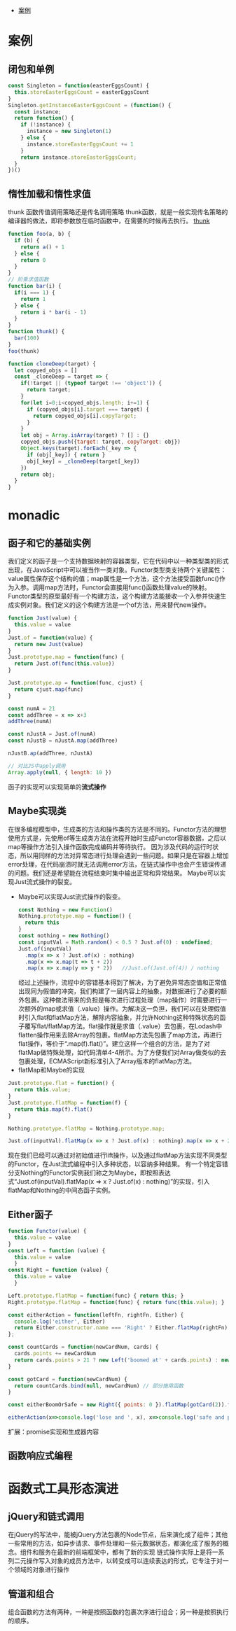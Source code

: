 - [案例](#案例)

# 案例
## 闭包和单例
```js
const Singleton = function(easterEggsCount) {
  this.storeEasterEggsCount = easterEggsCount
}
Singleton.getInstanceEasterEggsCount = (function() {
  const instance;
  return function() {
    if (!instance) {
      instance = new Singleton(1)
    } else {
      instance.storeEasterEggsCount += 1
    }
    return instance.storeEasterEggsCount;
  }
})()

```
## 惰性加载和惰性求值
thunk
函数传值调用策略还是传名调用策略
thunk函数，就是一般实现传名策略的编译器的做法，即将参数放在临时函数中，在需要的时候再去执行。
[thunk](https://blog.csdn.net/qq20004604/article/details/77555279)
```js
function foo(a, b) {
  if (b) {
    return a() + 1
  } else {
    return 0
  }
}
// 阶乘求值函数
function bar(i) {
  if(i === 1) {
    return 1
  } else {
    return i * bar(i - 1)
  }
}
function thunk() {
  bar(100)
}
foo(thunk)
```

```js
function cloneDeep(target) {
  let copyed_objs = []
  const _cloneDeep = target => {
    if(!target || (typeof target !== 'object')) {
      return target;
    }
    for(let i=0;i<copyed_objs.length; i+=1) {
      if (copyed_objs[i].target === target) {
        return copyed_objs[i].copyTarget;
      }
    }
    let obj = Array.isArray(target) ? [] : {}
    copyed_objs.push({target: target, copyTarget: obj})
    Object.keys(target).forEach(_key => {
      if (obj[_key]) { return }
      obj[_key] = _cloneDeep(target[_key])
    })
    return obj;
  }
}
```

# monadic
## 函子和它的基础实例
我们定义的函子是一个支持数据映射的容器类型，它在代码中以一种类型类的形式出现，在JavaScript中可以被当作一类对象。Functor类型类支持两个关键属性：value属性保存这个结构的值；map属性是一个方法，这个方法接受函数func()作为入参。调用map方法时，Functor会直接用func()函数处理value的映射。Functor类型的原型最好有一个构建方法，这个构建方法能接收一个入参并快速生成实例对象。我们定义的这个构建方法是一个of方法，用来替代new操作。

```js
function Just(value) {
  this.value = value
}
Just.of = function(value) {
  return new Just(value)
}
Just.prototype.map = function(func) {
  return Just.of(func(this.value))
}

Just.prototype.ap = function(func, cjust) {
  return cjust.map(func)
}

const numA = 21
const addThree = x => x+3
addThree(numA)

const nJustA = Just.of(numA)
const nJustB = nJustA.map(addThree)

nJustB.ap(addThree, nJustA)

// 对比JS中apply调用
Array.apply(null, { length: 10 })
```

函子的实现可以实现简单的**流式操作**

## Maybe实现类
在很多编程模型中，生成类的方法和操作类的方法是不同的。Functor方法的理想使用方式是，先使用of等生成类方法在流程开始时生成Functor容器数据，之后以map等操作方法引入操作函数完成编码并等待执行。
因为涉及代码的运行时状态，所以用同样的方法对异常态进行处理会遇到一些问题。如果只是在容器上增加error处理，在代码崩溃时就无法调用error方法，在链式操作中也会产生错误传递的问题。我们还是希望能在流程结束时集中输出正常和异常结果。
Maybe可以实现Just流式操作的裂变。

* Maybe可以实现Just流式操作的裂变。
  ```js
  const Nothing = new Function()
  Nothing.prototype.map = function() {
    return this
  }
  const nothing = new Nothing()
  const inputVal = Math.random() < 0.5 ? Just.of(0) : undefined;
  Just.of(inputVal)
    .map(x => x ? Just.of(x) : nothing)
    .map(x => x.map(t => t + 2))
    .map(x => x.map(y => y * 2))   //Just.of(Just.of(4)) / nothing
  ```
  经过上述操作，流程中的容错基本得到了解决，为了避免异常态空值和正常值出现同为假值的冲突，我们构建了一层内容上的抽象，对数据进行了必要的额外包裹。这种做法带来的负担是每次进行过程处理（map操作）时需要进行一次额外的map或求值（.value）操作。为解决这一负担，我们可以在处理假值时引入flat和flatMap方法，解除内容抽象，并允许Nothing这种特殊状态的函子覆写flat/flatMap方法。flat操作就是求值（.value）去包裹，在Lodash中flatten操作用来去除Array的包裹。flatMap方法先包裹了map方法，再进行flat操作，等价于“.map(f).flat()”。建立这样一个组合的方法，是为了对flatMap做特殊处理，如代码清单4-4所示。为了方便我们对Array做类似的去包裹处理，ECMAScript新标准引入了Array版本的flatMap方法。
* flatMap和Maybe的实现
```js
Just.prototype.flat = function() {
  return this.value;
}
Just.prototype.flatMap = function(f) {
  return this.map(f).flat()
}

Nothing.prototype.flatMap = Nothing.prototype.map;

Just.of(inputVal).flatMap(x => x ? Just.of(x) : nothing).map(x => x + 2).map(x => x * 2)
```
现在我们已经可以通过对初始值进行lift操作，以及通过flatMap方法实现不同类型的Functor，在Just流式编程中引入多种状态，以容纳多种结果。
有一个特定容错分支Nothing的Functor实例我们称之为Maybe，即按照表达式“Just.of(inputVal).flatMap(x => x ? Just.of(x) : nothing)”的实现，引入flatMap和Nothing的中间态函子实例。

## Either函子
```js
function Functor(value) {
  this.value = value
}
const Left = function (value) {
  this.value = value
  }
const Right = function (value) {
  this.value = value
  }

Left.prototype.flatMap = function(func) { return this; }
Right.prototype.flatMap = function(func) { return func(this.value); }

const eitherAction = function(leftFn, rightFn, Either) {
  console.log('either', Either)
  return Either.constructor.name === 'Right' ? Either.flatMap(rightFn) : Either.flatMap(leftFn)
};

const countCards = function(newCardNum, cards) {
  cards.points += newCardNum
  return cards.points > 21 ? new Left('boomed at' + cards.points) : new Right(cards);
}

const gotCard = function(newCardNum) {
  return countCards.bind(null, newCardNum) // 部分施用函数
}

const eitherBoomOrSafe = new Right({ points: 0 }).flatMap(gotCard(2)).flatMap(gotCard(12)).flatMap(gotCard(8))

eitherAction(x=>console.log('lose and ', x), x=>console.log('safe and points is ', x.points), eitherBoomOrSafe)
```
扩展：promise实现和生成器内容

## 函数响应式编程

# 函数式工具形态演进

## jQuery和链式调用
在jQuery的写法中，能被jQuery方法包裹的Node节点，后来演化成了组件；其他一些常用的方法，如异步请求、事件处理和一些元数据状态，都演化成了服务的概念。组件和服务在最新的前端框架中，都有了新的实现
链式操作实际上是将一系列二元操作写入对象的成员方法中，以转变成可以连续表达的形式，它专注于对一个领域的对象进行操作

## 管道和组合
组合函数的方法有两种，一种是按照函数的包裹次序进行组合；另一种是按照执行的顺序。

